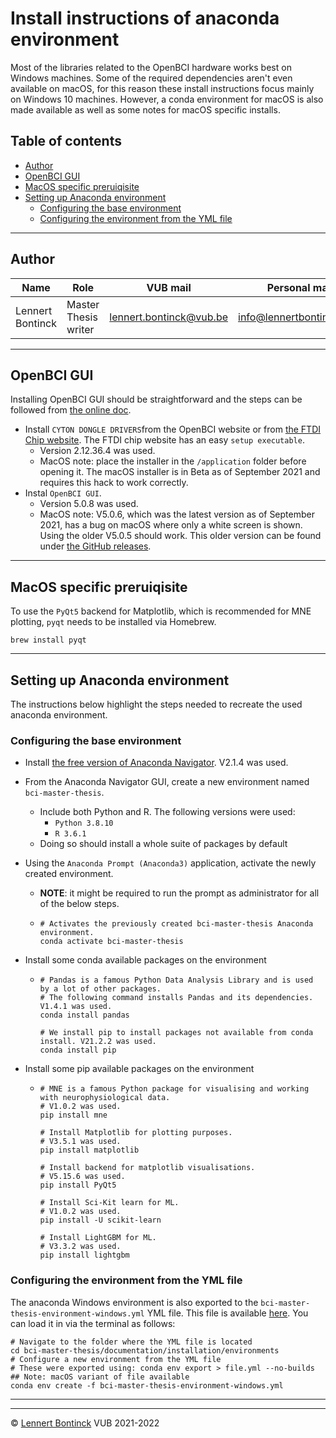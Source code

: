 # Install instructions of anaconda environment

Most of the libraries related to the OpenBCI hardware works best on Windows machines. Some of the required dependencies aren't even available on macOS, for this reason these install instructions focus mainly on Windows 10 machines. However, a conda environment for macOS is also made available as well as some notes for macOS specific installs.

## Table of contents

- [Author](#author)
- [OpenBCI GUI](#openbci-gui)
- [MacOS specific preruiqisite](#macos-specific-preruiqisite)
- [Setting up Anaconda environment](#setting-up-anaconda-environment)
  * [Configuring the base environment](#configuring-the-base-environment)
  * [Configuring the environment from the YML file](#configuring-the-environment-from-the-yml-file)

<hr>


## Author

| Name             | Role                 | VUB mail                                                  | Personal mail                                               |
| ---------------- | -------------------- | --------------------------------------------------------- | ----------------------------------------------------------- |
| Lennert Bontinck | Master Thesis writer | [lennert.bontinck@vub.be](mailto:lennert.bontinck@vub.be) | [info@lennertbontinck.com](mailto:info@lennertbontinck.com) |

<hr>


## OpenBCI GUI

Installing OpenBCI GUI should be straightforward and the steps can be followed from [the online doc](https://openbci.com/downloads).

- Install `CYTON DONGLE DRIVERS`from the OpenBCI website or from [the FTDI Chip website](https://ftdichip.com/drivers/vcp-drivers/). The FTDI chip website has an easy  `setup executable`.
  - Version 2.12.36.4 was used.
  - MacOS note: place the installer in the `/application` folder before opening it. The macOS installer is in Beta as of September 2021 and requires this hack to work correctly.
- Instal `OpenBCI GUI`.
  - Version 5.0.8 was used.
  - MacOS note: V5.0.6, which was the latest version as of September 2021, has a bug on macOS where only a white screen is shown. Using the older V5.0.5 should work. This older version can be found under [the GitHub releases](https://github.com/OpenBCI/OpenBCI_GUI/releases).

<hr>


## MacOS specific preruiqisite

To use the  `PyQt5`  backend for Matplotlib, which is recommended for MNE plotting, `pyqt` needs to be installed via Homebrew.

```shell
brew install pyqt
```

<hr>

## Setting up Anaconda environment


The instructions below highlight the steps needed to recreate the used anaconda environment.

### Configuring the base environment

- Install [the free version of Anaconda Navigator](https://www.anaconda.com/products/individual). V2.1.4 was used.

- From the Anaconda Navigator GUI, create a new environment named `bci-master-thesis`.

  - Include both Python and R. The following versions were used:
    - `Python 3.8.10`
    -  `R 3.6.1`
  - Doing so should install a whole suite of packages by default 

- Using the `Anaconda Prompt (Anaconda3)` application, activate the newly created environment.

  - **NOTE**: it might be required to run the prompt as administrator for all of the below steps.

  - ```shell
    # Activates the previously created bci-master-thesis Anaconda environment.
    conda activate bci-master-thesis
    ```

- Install some conda available packages on the environment

  - ```shell
    # Pandas is a famous Python Data Analysis Library and is used by a lot of other packages.
    # The following command installs Pandas and its dependencies. V1.4.1 was used.
    conda install pandas
    
    # We install pip to install packages not available from conda install. V21.2.2 was used.
    conda install pip
    ```
  
- Install some pip available packages on the environment

  - ```shell
    # MNE is a famous Python package for visualising and working with neurophysiological data.
    # V1.0.2 was used.
    pip install mne
    
    # Install Matplotlib for plotting purposes.
    # V3.5.1 was used.
    pip install matplotlib
    
    # Install backend for matplotlib visualisations.
    # V5.15.6 was used.
    pip install PyQt5
    
    # Install Sci-Kit learn for ML.
    # V1.0.2 was used.
    pip install -U scikit-learn
    
    # Install LightGBM for ML.
    # V3.3.2 was used.
    pip install lightgbm
    ```



### Configuring the environment from the YML file

The anaconda Windows environment is also exported to the `bci-master-thesis-environment-windows.yml` YML file. This file is available [here](environments/bci-master-thesis-environment-windows.yml). You can load it in via the terminal as follows:


```shell
# Navigate to the folder where the YML file is located
cd bci-master-thesis/documentation/installation/environments
# Configure a new environment from the YML file
# These were exported using: conda env export > file.yml --no-builds
## Note: macOS variant of file available
conda env create -f bci-master-thesis-environment-windows.yml
```

* * *
* * *
© [Lennert Bontinck](https://www.lennertbontinck.com/) VUB 2021-2022